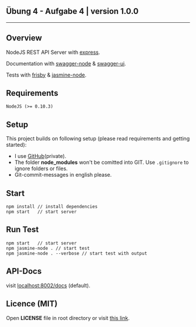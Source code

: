 ## Übung 4 - Aufgabe 4 | version 1.0.0

---------------------------------------------------

## Overview

NodeJS REST API Server with [express](https://www.npmjs.org/package/express).

Documentation with [swagger-node](https://www.npmjs.org/package/swagger-node-express) & [swagger-ui](https://www.npmjs.org/package/swagger-ui).

Tests with [frisby](https://www.npmjs.org/package/frisby) & [jasmine-node](https://www.npmjs.org/package/jasmine-node).

## Requirements

    NodeJS (>= 0.10.3)

## Setup

This project builds on following setup (please read requirements and getting started):

- I use [GitHub](https://github.com/Sw0rdiX/Abgabe4)(private).
- The folder __node_modules__ won't be comitted into GIT. Use ```.gitignore``` to ignore folders or files.
- Git-commit-messages in english please.

## Start

    npm install // install dependencies
    npm start   // start server

## Run Test

    npm start   // start server
    npm jasmine-node . // start test
    npm jasmine-node . --verbose // start test with output

## API-Docs

visit [localhost:8002/docs](http://localhost:8002/docs) (default).

## Licence (MIT)

Open **LICENSE** file in root directory or visit [this link](http://opensource.org/licenses/MIT).
